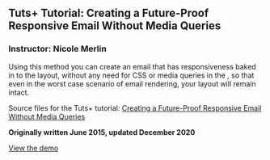 ## Tuts+ Tutorial: Creating a Future-Proof Responsive Email Without Media Queries
### Instructor: Nicole Merlin

Using this method you can create an email that has responsiveness baked in to the layout, without any need for CSS or media queries in the <head>, so that even in the worst case scenario of email rendering, your layout will remain intact.

Source files for the Tuts+ tutorial: [Creating a Future-Proof Responsive Email Without Media Queries](http://webdesign.tutsplus.com/tutorials/creating-a-future-proof-responsive-email-without-media-queries--cms-23919)

**Originally written June 2015, updated December 2020**

[View the demo](https://tutsplus.github.io/creating-a-future-proof-responsive-email-without-media-queries/index.html)
